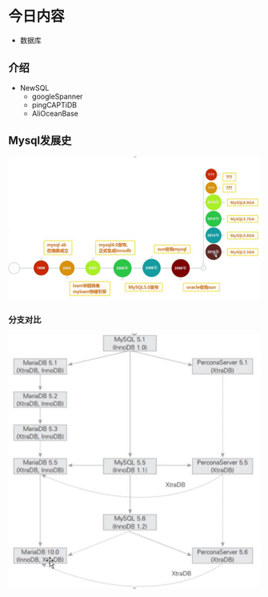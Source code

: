 # 今日内容

- 数据库

## 介绍

- NewSQL
  - googleSpanner
  - pingCAPTiDB
  - AliOceanBase

## Mysql发展史

![image-20190601100321034](../images/image-20190601100321034.png)

### 分支对比

![image-20190601100609129](../images/image-20190601100609129.png)


